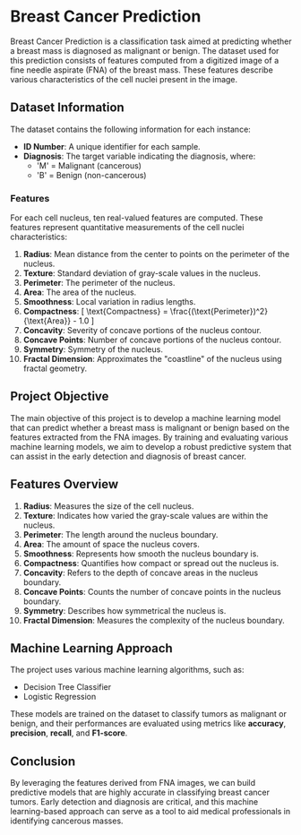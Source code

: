 # Breast Cancer Prediction

Breast Cancer Prediction is a classification task aimed at predicting whether a breast mass is diagnosed as malignant or benign. The dataset used for this prediction consists of features computed from a digitized image of a fine needle aspirate (FNA) of the breast mass. These features describe various characteristics of the cell nuclei present in the image.

## Dataset Information

The dataset contains the following information for each instance:

- **ID Number**: A unique identifier for each sample.
- **Diagnosis**: The target variable indicating the diagnosis, where:
  - 'M' = Malignant (cancerous)
  - 'B' = Benign (non-cancerous)

### Features

For each cell nucleus, ten real-valued features are computed. These features represent quantitative measurements of the cell nuclei characteristics:

1. **Radius**: Mean distance from the center to points on the perimeter of the nucleus.
2. **Texture**: Standard deviation of gray-scale values in the nucleus.
3. **Perimeter**: The perimeter of the nucleus.
4. **Area**: The area of the nucleus.
5. **Smoothness**: Local variation in radius lengths.
6. **Compactness**: 
   \[
   \text{Compactness} = \frac{(\text{Perimeter})^2}{\text{Area}} - 1.0
   \]
7. **Concavity**: Severity of concave portions of the nucleus contour.
8. **Concave Points**: Number of concave portions of the nucleus contour.
9. **Symmetry**: Symmetry of the nucleus.
10. **Fractal Dimension**: Approximates the "coastline" of the nucleus using fractal geometry.

## Project Objective

The main objective of this project is to develop a machine learning model that can predict whether a breast mass is malignant or benign based on the features extracted from the FNA images. By training and evaluating various machine learning models, we aim to develop a robust predictive system that can assist in the early detection and diagnosis of breast cancer.

## Features Overview

1. **Radius**: Measures the size of the cell nucleus.
2. **Texture**: Indicates how varied the gray-scale values are within the nucleus.
3. **Perimeter**: The length around the nucleus boundary.
4. **Area**: The amount of space the nucleus covers.
5. **Smoothness**: Represents how smooth the nucleus boundary is.
6. **Compactness**: Quantifies how compact or spread out the nucleus is.
7. **Concavity**: Refers to the depth of concave areas in the nucleus boundary.
8. **Concave Points**: Counts the number of concave points in the nucleus boundary.
9. **Symmetry**: Describes how symmetrical the nucleus is.
10. **Fractal Dimension**: Measures the complexity of the nucleus boundary.

## Machine Learning Approach

The project uses various machine learning algorithms, such as:

- Decision Tree Classifier
- Logistic Regression

These models are trained on the dataset to classify tumors as malignant or benign, and their performances are evaluated using metrics like **accuracy**, **precision**, **recall**, and **F1-score**.

## Conclusion

By leveraging the features derived from FNA images, we can build predictive models that are highly accurate in classifying breast cancer tumors. Early detection and diagnosis are critical, and this machine learning-based approach can serve as a tool to aid medical professionals in identifying cancerous masses.
